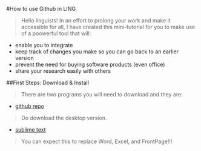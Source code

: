 #How to use Github in LING

> Hello linguists!  In an effort to prolong your work and make it accessible for all, I have created this mini-tutorial for you to make use of a poowerful tool that will:
* enable you to integrate 
* keep track of changes you make so you can go back to an earlier version
* prevent the need for buying software products (even office)
* share your research easily with others
 

##First Steps: Download & Install

> There are two programs you will need to download and they are:
+ [github repo](https://desktop.github.com/)
> Do download the desktop version.
+ [sublime text](http://www.sublimetext.com/2)
> You can expect this to replace Word, Excel, and FrontPage!!!

